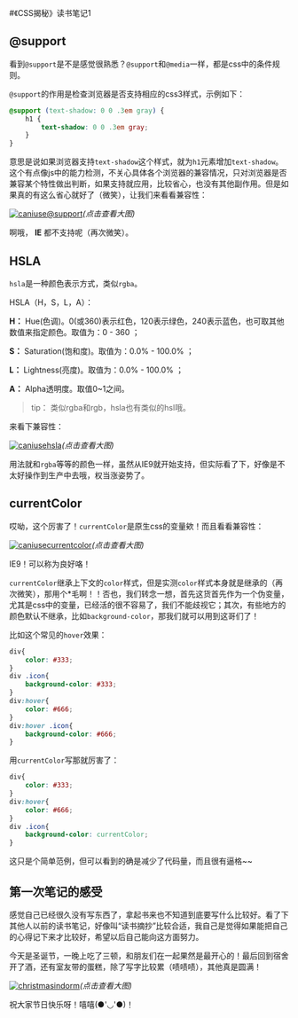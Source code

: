 #《CSS揭秘》读书笔记1

## @support

看到`@support`是不是感觉很熟悉？`@support`和`@media`一样，都是css中的条件规则。

`@support`的作用是检查浏览器是否支持相应的css3样式，示例如下：

```css
@support (text-shadow: 0 0 .3em gray) {
    h1 {
        text-shadow: 0 0 .3em gray;
    }
}
```

意思是说如果浏览器支持`text-shadow`这个样式，就为`h1`元素增加`text-shadow`。这个有点像js中的能力检测，不关心具体各个浏览器的兼容情况，只对浏览器是否兼容某个特性做出判断，如果支持就应用，比较省心，也没有其他副作用。但是如果真的有这么省心就好了（微笑），让我们来看看兼容性：

[![caniuse@support](http://oib8kvha0.bkt.clouddn.com/caniuse@support.jpg!nvpic)](http://oib8kvha0.bkt.clouddn.com/caniuse@support.jpg!nvpic)*(点击查看大图)*

啊哦， **IE** 都不支持呢（再次微笑）。

## HSLA

`hsla`是一种颜色表示方式，类似`rgba`。

HSLA（H，S，L，A）：

**H：** Hue(色调)。0(或360)表示红色，120表示绿色，240表示蓝色，也可取其他数值来指定颜色。取值为：0 - 360 ；

**S：** Saturation(饱和度)。取值为：0.0% - 100.0% ；

**L：** Lightness(亮度)。取值为：0.0% - 100.0% ；

**A：** Alpha透明度。取值0~1之间。

> tip： 类似rgba和rgb，hsla也有类似的hsl哦。

来看下兼容性：

[![caniusehsla](http://oib8kvha0.bkt.clouddn.com/caniusehsla.jpg!nvpic)](http://oib8kvha0.bkt.clouddn.com/caniusehsla.jpg!nvpic)*(点击查看大图)*

用法就和`rgba`等等的颜色一样，虽然从IE9就开始支持，但实际看了下，好像是不太好操作到生产中去哦，权当涨姿势了。

## currentColor

哎呦，这个厉害了！`currentColor`是原生css的变量欸！而且看看兼容性：

[![caniusecurrentcolor](http://oib8kvha0.bkt.clouddn.com/caniusecurrentcolor.jpg!nvpic)](http://oib8kvha0.bkt.clouddn.com/caniusecurrentcolor.jpg!nvpic)*(点击查看大图)*

IE9！可以称为良好咯！

`currentColor`继承上下文的`color`样式，但是实测`color`样式本身就是继承的（再次微笑），那用个*毛啊！！否也，我们转念一想，首先这货首先作为一个伪变量，尤其是css中的变量，已经活的很不容易了，我们不能歧视它；其次，有些地方的颜色默认不继承，比如`background-color`，那我们就可以用到这哥们了！

比如这个常见的`hover`效果：

```css
div{
    color: #333;
}
div .icon{
    background-color: #333;
}
div:hover{
    color: #666;
}
div:hover .icon{
    background-color: #666;
}
```

用`currentColor`写那就厉害了：

```css
div{
    color: #333;
}
div:hover{
    color: #666;
}
div .icon{
    background-color: currentColor;
}
```

这只是个简单范例，但可以看到的确是减少了代码量，而且很有逼格~~

## 第一次笔记的感受

感觉自己已经很久没有写东西了，拿起书来也不知道到底要写什么比较好。看了下其他人以前的读书笔记，好像叫“读书摘抄”比较合适，我自己是觉得如果能把自己的心得记下来才比较好，希望以后自己能向这方面努力。

今天是圣诞节，一晚上吃了三顿，和朋友们在一起果然是最开心的！最后回到宿舍开了酒，还有室友带的蛋糕，除了写字比较累（啧啧啧），其他真是圆满！

[![christmasindorm](http://oib8kvha0.bkt.clouddn.com/christmasindorm.jpg!nvpic)](http://oib8kvha0.bkt.clouddn.com/christmasindorm.jpg!nvpic)*(点击查看大图)*

祝大家节日快乐呀！嘻嘻(●'◡'●)！